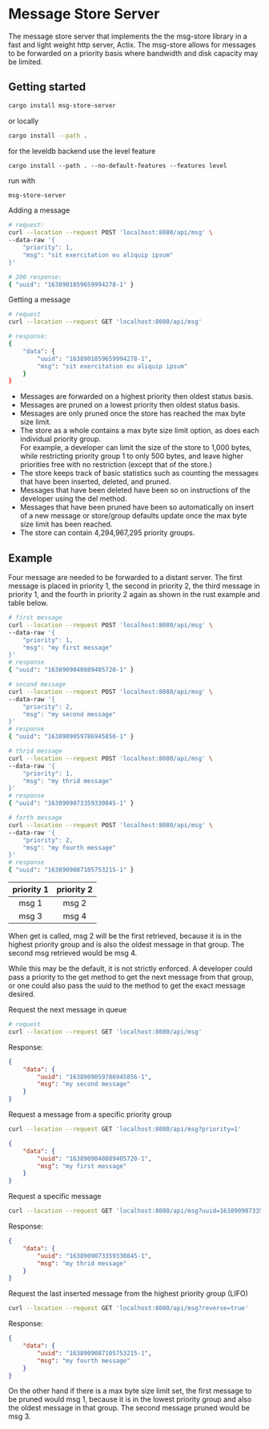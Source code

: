 # Message Store Server

The message store server that implements the the msg-store library in a fast and light weight http server, Actix.
The msg-store allows for messages to be forwarded on a priority basis where bandwidth and disk capacity may be limited.

## Getting started
```bash
cargo install msg-store-server
```
or locally
```bash
cargo install --path .
```

for the leveldb backend use the level feature
```
cargo install --path . --no-default-features --features level
```

run with
```bash
msg-store-server
```

Adding a message
```bash
# request:
curl --location --request POST 'localhost:8080/api/msg' \
--data-raw '{
    "priority": 1,
    "msg": "sit exercitation eu aliquip ipsum"
}'

# 200 response:
{ "uuid": "1638901859659994278-1" }
```

Getting a message
```bash
# request
curl --location --request GET 'localhost:8080/api/msg'

# response:
{ 
    "data": { 
        "uuid": "1638901859659994278-1", 
        "msg": "sit exercitation eu aliquip ipsum" 
    } 
}
```

* Messages are forwarded on a highest priority then oldest status basis.
* Messages are pruned on a lowest priority then oldest status basis.
* Messages are only pruned once the store has reached the max byte size limit.
* The store as a whole contains a max byte size limit option, as does each individual priority group.  
For example, a developer can limit the size of the store to 1,000 bytes, while restricting priority group 1 to only 500 bytes, and leave higher priorities free with no restriction (except that of the store.)
* The store keeps track of basic statistics such as counting the messages that have been inserted, deleted, and pruned.
* Messages that have been deleted have been so on instructions of the developer using the del method. 
* Messages that have been pruned have been so automatically on insert of a new message or store/group defaults update once the max byte size limit has been reached.
* The store can contain 4,294,967,295 priority groups.

## Example
Four message are needed to be forwarded to a distant server.
The first message is placed in priority 1, the second in priority 2, the third message in priority 1, and the fourth in priority 2 again as shown in the rust example and table below.
```bash
# first message
curl --location --request POST 'localhost:8080/api/msg' \
--data-raw '{
    "priority": 1,
    "msg": "my first message"
}'
# response
{ "uuid": "1638909040889405720-1" }

# second message
curl --location --request POST 'localhost:8080/api/msg' \
--data-raw '{
    "priority": 2,
    "msg": "my second message"
}'
# response
{ "uuid": "1638909059786945856-1" }

# thrid message
curl --location --request POST 'localhost:8080/api/msg' \
--data-raw '{
    "priority": 1,
    "msg": "my thrid message"
}'
# response
{ "uuid": "1638909073359330845-1" }

# forth message
curl --location --request POST 'localhost:8080/api/msg' \
--data-raw '{
    "priority": 2,
    "msg": "my fourth message"
}'
# response
{ "uuid": "1638909087105753215-1" }

```

| priority 1 | priority 2 |
|:----------:|:----------:|
| msg 1      | msg 2      |
| msg 3      | msg 4      |

When get is called, msg 2 will be the first retrieved, because it is in the highest priority group and is also the oldest message in that group. The second msg retrieved would be msg 4.

While this may be the default, it is not strictly enforced. A developer could pass a priority to the get method to get the next message from that group, or one could also pass the uuid to the method to get the exact message desired.

Request the next message in queue
```bash
# request
curl --location --request GET 'localhost:8080/api/msg'
```
Response:
```json
{ 
    "data": { 
        "uuid": "1638909059786945856-1", 
        "msg": "my second message" 
    } 
}
```

Request a message from a specific priority group
```bash
curl --location --request GET 'localhost:8080/api/msg?priority=1'
```
```json
{ 
    "data": { 
        "uuid": "1638909040889405720-1", 
        "msg": "my first message" 
    } 
}
```

Request a specific message
```bash
curl --location --request GET 'localhost:8080/api/msg?uuid=1638909073359330845-1'
```

Response:
```json
{ 
    "data": { 
        "uuid": "1638909073359330845-1", 
        "msg": "my thrid message" 
    } 
}
```

Request the last inserted message from the highest priority group (LIFO)
```bash
curl --location --request GET 'localhost:8080/api/msg?reverse=true'
```
Response:
```json
{ 
    "data": { 
        "uuid": "1638909087105753215-1", 
        "msg": "my fourth message" 
    } 
}
```


On the other hand if there is a max byte size limit set, the first message to be pruned would msg 1, because it is in the lowest priority group and also the oldest message in that group. The second message pruned would be msg 3.
